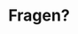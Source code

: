 ---
title: "Fragen?"
description: "Über dieses Formular erreicht ihr die Trauzeugen"
draft: false
bg_image: "images/question.jpg"
---